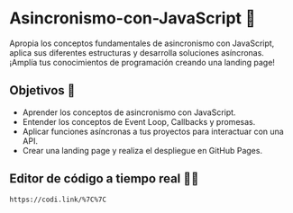 # Asincronismo-con-JavaScript :yellow_heart:
 Apropia los conceptos fundamentales de asincronismo con JavaScript, aplica sus diferentes estructuras y desarrolla soluciones asíncronas. ¡Amplía tus conocimientos de programación creando una landing page!



## Objetivos :rocket:
 
* Aprender los conceptos de asincronismo con JavaScript.
* Entender los conceptos de Event Loop, Callbacks y promesas.
* Aplicar funciones asíncronas a tus proyectos para interactuar con una API.
* Crear una landing page y realiza el despliegue en GitHub Pages.

## Editor de código a tiempo real :man_technologist:
    https://codi.link/%7C%7C
